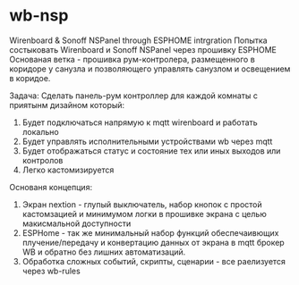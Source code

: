 # wb-nsp
Wirenboard &amp; Sonoff NSPanel  through ESPHOME intrgration 
Попытка состыковать Wirenboard  и Sonoff NSPanel через прошивку ESPHOME 
Основаная ветка - прошивка рум-контролера, размещенного в коридоре у санузла и позволяющего управлять санузлом и освещением в коридое.

Задача: Cделать панель-рум контроллер для каждой комнаты с приятынм дизайном который:
1) Будет подключаться напрямую к  mqtt wirenboard и работать локально
2) Будет управлять исполнительными устройствами wb через mqtt
3) Будет отображаться статус  и состояние тех или иных выходов или контролов
4) Легко кастомизируется

Основаня концепция:
1) Экран nextion - глупый выключатель, набор кнопок с простой кастомзацией и минимумом логки в прошивке экрана с целью макисмальной доступности
2) ESPHome - так же минимальный набор функций обеспечаивющих плучение/передачу и конвертацию данных от экрана в mqtt брокер WB и обратно без лишних автоматизаций.
3) Обработка сложных событий, скрипты, сценарии - все раелизуется через wb-rules
